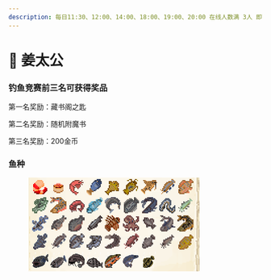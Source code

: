 ```yaml
---
description: 每日11:30、12:00、14:00、18:00、19:00、20:00 在线人数满 3人 即可开启 10分钟 钓鱼竞赛!
---
```


# 🎣 姜太公

### 钓鱼竞赛前三名可获得奖品

第一名奖励：藏书阁之匙

第二名奖励：随机附魔书

第三名奖励：200金币

### **鱼种**

<figure><img src="../../.gitbook/assets/姜太公鱼种.png" alt=""><figcaption></figcaption></figure>


